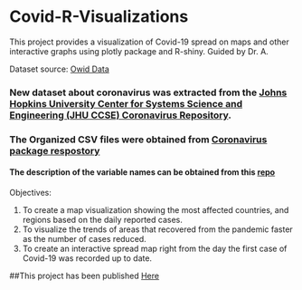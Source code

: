 # Covid-R-Visualizations
This project provides a visualization of Covid-19 spread on maps and other interactive graphs using plotly package and R-shiny. Guided by Dr. A. 


Dataset source: [Owid Data](https://github.com/owid/covid-19-data/tree/master/public/data)
### New dataset about coronavirus was extracted from the [Johns Hopkins University Center for Systems Science and Engineering (JHU CCSE) Coronavirus Repository](https://github.com/CSSEGISandData/COVID-19). 
### The Organized CSV files were obtained from [Coronavirus package respostory](https://github.com/RamiKrispin/coronavirus)

#### The description of the variable names can be obtained from this [repo](https://github.com/RamiKrispin/coronavirus)

Objectives:
1. To create a map visualization showing the most affected countries, and regions based on the daily reported cases.
2. To visualize the trends of areas that recovered from the pandemic faster as the number of cases reduced.
3. To create an interactive spread map right from the day the first case of Covid-19 was recorded up to date.


##This project has been published [Here](https://itsoyondi.shinyapps.io/covid-viz/)
